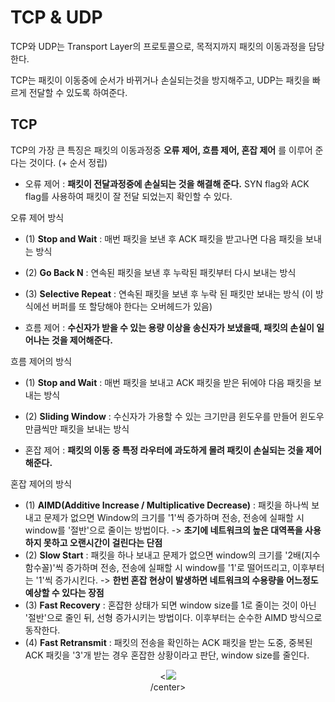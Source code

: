 # TCP & UDP

TCP와 UDP는 Transport Layer의 프로토콜으로, 목적지까지 패킷의 이동과정을 담당한다.  

TCP는 패킷이 이동중에 순서가 바뀌거나 손실되는것을 방지해주고, UDP는 패킷을 빠르게 전달할 수 있도록 하여준다.  

## TCP

TCP의 가장 큰 특징은 패킷의 이동과정중 __오류 제어, 흐름 제어, 혼잡 제어__ 를 이루어 준다는 것이다. (+ 순서 정립)  

- 오류 제어 : __패킷이 전달과정중에 손실되는 것을 해결해 준다.__ SYN flag와 ACK flag를 사용하여 패킷이 잘 전달 되었는지 확인할 수 있다. 

오류 제어 방식

- (1) __Stop and Wait__ : 매번 패킷을 보낸 후 ACK 패킷을 받고나면 다음 패킷을 보내는 방식
- (2) __Go Back N__ : 연속된 패킷을 보낸 후 누락된 패킷부터 다시 보내는 방식
- (3) __Selective Repeat__ : 연속된 패킷을 보낸 후 누락 된 패킷만 보내는 방식 (이 방식에선 버퍼를 또 할당해야 한다는 오버헤드가 있음)  

- 흐름 제어 : __수신자가 받을 수 있는 용량 이상을 송신자가 보냈을때, 패킷의 손실이 일어나는 것을 제어해준다.__   

흐름 제어의 방식  

- (1) __Stop and Wait__ : 매번 패킷을 보내고 ACK 패킷을 받은 뒤에야 다음 패킷을 보내는 방식
- (2) __Sliding Window__ : 수신자가 가용할 수 있는 크기만큼 윈도우를 만들어 윈도우만큼씩만 패킷을 보내는 방식   

- 혼잡 제어 : __패킷의 이동 중 특정 라우터에 과도하게 몰려 패킷이 손실되는 것을 제어해준다.__  

혼잡 제어의 방식  

- (1) __AIMD(Additive Increase / Multiplicative Decrease)__ : 패킷을 하나씩 보내고 문제가 없으면 Window의 크기를 '1'씩 증가하며 전송, 전송에 실패할 시 window를 '절반'으로 줄이는 방법이다. -> __초기에 네트워크의 높은 대역폭을 사용하지 못하고 오랜시간이 걸린다는 단점__  
- (2) __Slow Start__ : 패킷을 하나 보내고 문제가 없으면 window의 크기를 '2배(지수 함수꼴)'씩 증가하며 전송, 전송에 실패할 시 window를 '1'로 떨어뜨리고, 이후부터는 '1'씩 증가시킨다. -> __한번 혼잡 현상이 발생하면 네트워크의 수용량을 어느정도 예상할 수 있다는 장점__  
- (3) __Fast Recovery__ : 혼잡한 상태가 되면 window size를 1로 줄이는 것이 아닌 '절반'으로 줄인 뒤, 선형 증가시키는 방법이다. 이후부터는 순수한 AIMD 방식으로 동작한다.  
- (4) __Fast Retransmit__ : 패킷의 전송을 확인하는 ACK 패킷을 받는 도중, 중복된 ACK 패킷을 
'3'개 받는 경우 혼잡한 상황이라고 판단, window size를 줄인다. 

<center><<img src="https://t1.daumcdn.net/cfile/tistory/256E39425715F10103"><br/>/center>